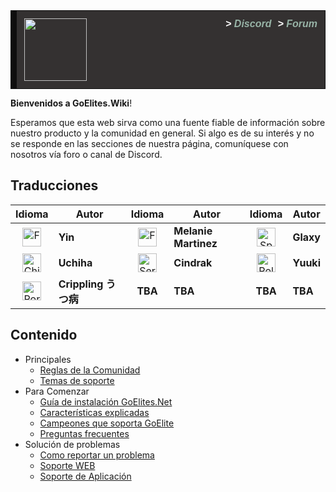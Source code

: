 <style>
.good_announcement {
    background-color: #343131;
	border: 1px solid #0f0e0e;
	border-left: 10px solid #0f0e0e;
	font-size: 16px;
	margin-bottom: 12px;
	text-align: left; 
	padding: 12px; 
	color: white;
}
a.header_link {
	display: inline;
	float: right;
	margin-left: 10px;
    font-family: UniSans,sans-serif;
    font-style: italic;
    font-weight: 700;
	text-decoration: none;
	color: #97b3a6;
}
a.header_link:hover {
	text-decoration:none;
	color: #fcfcfc;
}
a.header_link:visited {
	text-decoration:none;
}
a.header_link span {
	color: #fcfcfc;
}
</style>

<div class="good_announcement"> 
    <img src="https://s.put.re/hzytMBa.png" style="width: 100px;">
    <a class="header_link" href="https://goelites.net"><span>></span> Forum</a>
    <a class="header_link" href="https://discord.gg/f8jJuR"><span>></span> Discord</a>
</div>

**Bienvenidos a GoElites.Wiki**!

Esperamos que esta web sirva como una fuente fiable de información sobre nuestro producto y la comunidad en general. Si algo es de su interés y no se responde en las secciones de nuestra página, comuníquese con nosotros vía foro o canal de Discord.

## Traducciones

| Idioma | Autor | Idioma | Autor | Idioma | Autor |
|:--:|--|:--:|--|:--:|--|
| <a href="http://goeliteswiki.readthedocs.io/en/latest/"><img src="https://emojipedia-us.s3.amazonaws.com/thumbs/120/twitter/131/flag-for-united-kingdom_1f1ec-1f1e7.png" alt="French" style="width: 30px;"/></a> | **Yin** | <a href="http://goeliteswiki.readthedocs.io/fr/latest/"><img src="https://emojipedia-us.s3.amazonaws.com/thumbs/120/twitter/131/flag-for-france_1f1eb-1f1f7.png" alt="French" style="width: 30px;"/></a> | **Melanie Martinez** | <a href="http://goeliteswiki.readthedocs.io/es/latest/"><img src="https://emojipedia-us.s3.amazonaws.com/thumbs/120/twitter/131/flag-for-spain_1f1ea-1f1f8.png" alt="Spain" style="width: 30px;"/></a> | **Glaxy** |
| <a href="http://goeliteswiki.readthedocs.io/zh/latest/"><img src="https://emojipedia-us.s3.amazonaws.com/thumbs/120/twitter/131/flag-for-china_1f1e8-1f1f3.png" alt="China" style="width: 30px;"/></a> | **Uchiha** | <a href="http://goeliteswiki.readthedocs.io/sr/latest/"><img src="https://emojipedia-us.s3.amazonaws.com/thumbs/120/twitter/131/flag-for-serbia_1f1f7-1f1f8.png" alt="Serbia" style="width: 30px;"/></a> | **Cindrak** | <a href="http://goeliteswiki.readthedocs.io/pl/latest/"><img src="https://emojipedia-us.s3.amazonaws.com/thumbs/120/twitter/131/flag-for-poland_1f1f5-1f1f1.png" alt="Poland" style="width: 30px;"/></a> | **Yuuki** |
| <a href="http://goeliteswiki.readthedocs.io/pt/latest/"><img src="https://emojipedia-us.s3.amazonaws.com/thumbs/120/twitter/131/flag-for-brazil_1f1e7-1f1f7.png" alt="Portuguese" style="width: 30px;"/></a> | **Crippling うつ病** | **TBA** | **TBA** | **TBA** | **TBA** |  



## Contenido
- Principales
	- [Reglas de la Comunidad](CommunityPrinciples/CommunityGuidelines.md)
	- [Temas de soporte](CommunityPrinciples/SupportGuidelines.md)
- Para Comenzar
	- [Guía de instalación GoElites.Net](GettingStarted/Installation.md)
	- [Características explicadas](GettingStarted/Features.md)
	- [Campeones que soporta GoElite](GettingStarted/SupportedChampions.md)
	- [Preguntas frecuentes](GettingStarted/FrequentlyAskedQuestions.md)
- Solución de problemas
	- [Como reportar un problema](Troubleshooting/TroubleshootingReportGuide.md)
	- [Soporte WEB](Troubleshooting/WebsiteTroubleshooting.md)
	- [Soporte de Aplicación](Troubleshooting/ApplicationTroubleshooting.md)
	
